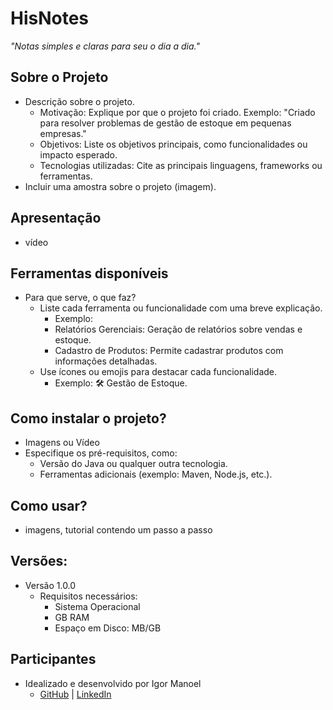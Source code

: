 # HisNotes
*"Notas simples e claras para seu o dia a dia."*


## Sobre o Projeto
- Descrição sobre o projeto.
	- Motivação: Explique por que o projeto foi criado. Exemplo: "Criado para resolver problemas de gestão de estoque em pequenas empresas."
	- Objetivos: Liste os objetivos principais, como funcionalidades ou impacto esperado.
	- Tecnologias utilizadas: Cite as principais linguagens, frameworks ou ferramentas.
- Incluir uma amostra sobre o projeto (imagem).


## Apresentação
- vídeo


## Ferramentas disponíveis
- Para que serve, o que faz?
	- Liste cada ferramenta ou funcionalidade com uma breve explicação.
		- Exemplo:
		- Relatórios Gerenciais: Geração de relatórios sobre vendas e estoque.
		- Cadastro de Produtos: Permite cadastrar produtos com informações detalhadas.
	- Use ícones ou emojis para destacar cada funcionalidade.
		- Exemplo: 🛠️ Gestão de Estoque.


## Como instalar o projeto?
- Imagens ou Vídeo
- Especifique os pré-requisitos, como:
	- Versão do Java ou qualquer outra tecnologia.
	- Ferramentas adicionais (exemplo: Maven, Node.js, etc.).


## Como usar?
- imagens, tutorial contendo um passo a passo


## Versões:
- Versão 1.0.0
  - Requisitos necessários:
    - Sistema Operacional 
    - GB RAM
    - Espaço em Disco: MB/GB


## Participantes
- Idealizado e desenvolvido por Igor Manoel
  - [GitHub](https://github.com/igormanoels) | [LinkedIn](https://www.linkedin.com/in/igor-manoel-de-santana-43ba2086/)
